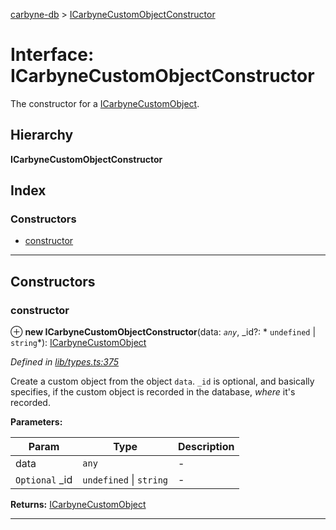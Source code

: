 [carbyne-db](../README.md) > [ICarbyneCustomObjectConstructor](../interfaces/icarbynecustomobjectconstructor.md)

# Interface: ICarbyneCustomObjectConstructor

The constructor for a [ICarbyneCustomObject](icarbynecustomobject.md).

## Hierarchy

**ICarbyneCustomObjectConstructor**

## Index

### Constructors

* [constructor](icarbynecustomobjectconstructor.md#constructor)

---

## Constructors

<a id="constructor"></a>

###  constructor

⊕ **new ICarbyneCustomObjectConstructor**(data: *`any`*, _id?: * `undefined` &#124; `string`*): [ICarbyneCustomObject](icarbynecustomobject.md)

*Defined in [lib/types.ts:375](https://github.com/allotropelabs/carbyne/blob/1ec1b73/lib/types.ts#L375)*

Create a custom object from the object `data`. `_id` is optional, and basically specifies, if the custom object is recorded in the database, _where_ it's recorded.

**Parameters:**

| Param | Type | Description |
| ------ | ------ | ------ |
| data | `any` |  - |
| `Optional` _id |  `undefined` &#124; `string`|  - |

**Returns:** [ICarbyneCustomObject](icarbynecustomobject.md)

___

